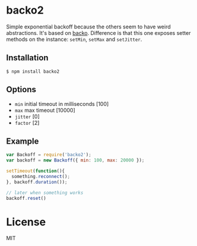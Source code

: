 # backo2

  Simple exponential backoff because the others seem to have weird abstractions. It's based on [backo](https://github.com/segmentio/backo). Difference is that this one exposes setter methods on the instance: `setMin`, `setMax` and `setJitter`.  

## Installation

```
$ npm install backo2
```

## Options

 - `min` initial timeout in milliseconds [100]
 - `max` max timeout [10000]
 - `jitter` [0]
 - `factor` [2]

## Example

```js
var Backoff = require('backo2');
var backoff = new Backoff({ min: 100, max: 20000 });

setTimeout(function(){
  something.reconnect();
}, backoff.duration());

// later when something works
backoff.reset()
```

# License

  MIT
